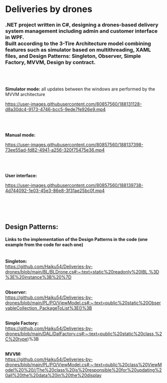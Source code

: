 # Deliveries by drones<br />

### .NET project written in C#, designing a drones-based delivery system management including admin and customer interface in WPF. <br />Built according to the 3-Tire Architecture model combining features such as simulator based on multithreading, XAML files, and Design Patterns: Singleton, Observer, Simple Factory, MVVM, Design by contract.


<br /><br /><br />**Simulator mode:**  all updates between the windows are performed by the MVVM architecture


https://user-images.githubusercontent.com/80857560/188131128-d8a30dc4-9173-4746-bcc5-9ede7fe926e9.mp4

<br /><br /><br />
**Manual mode:**


https://user-images.githubusercontent.com/80857560/188137398-73ee55ad-fd82-4941-a256-320f75475e36.mp4

<br /><br /><br />
**User interface:**


https://user-images.githubusercontent.com/80857560/188139738-4d744092-1e03-45e3-86e8-3f31ae25bc0f.mp4


<br /><br /><br />
## Design Patterns: 
#### Links to the implementation of the Design Patterns in the code (one example from the code for each one) <br />


<br />**Singleton:** <br />
https://github.com/Haiku54/Deliveries-by-drones/blob/main/BL/BLDrone.cs#:~:text=static%20readonly%20IBL,%3D%3E%20instance%3B%20%7D

<br />**Observer:**  <br />
https://github.com/Haiku54/Deliveries-by-drones/blob/main/PL/PO/ViewModel.cs#:~:text=public%20static%20ObservableCollection,.PackageToList%3E()%3B

<br />**Simple Factory:**<br />
https://github.com/Haiku54/Deliveries-by-drones/blob/main/DAL/DalFactory.cs#:~:text=public%20static%20class,%2C%20type)%3B

<br />**MVVM:**<br />
https://github.com/Haiku54/Deliveries-by-drones/blob/main/PL/PO/ViewModel.cs#:~:text=public%20class%20ViewModel%20%20//The%20class%20is%20responsible%20for%20updating%20all%20the%20data%20in%20the%20display
